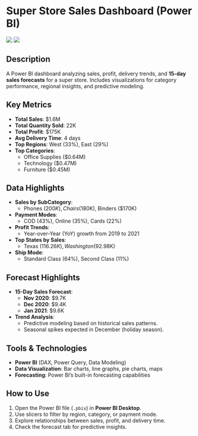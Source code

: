 # Super Store Sales Dashboard (Power BI)

![](pic1.png) 
![](pic2.png)

## Description  
A Power BI dashboard analyzing sales, profit, delivery trends, and **15-day sales forecasts** for a super store. Includes visualizations for category performance, regional insights, and predictive modeling.

## Key Metrics  
- **Total Sales**: $1.6M  
- **Total Quantity Sold**: 22K  
- **Total Profit**: $175K  
- **Avg Delivery Time**: 4 days  
- **Top Regions**: West (33%), East (29%)  
- **Top Categories**:  
  - Office Supplies ($0.64M)  
  - Technology ($0.47M)  
  - Furniture ($0.45M)  

## Data Highlights  
- **Sales by SubCategory**:  
  - Phones ($200K), Chairs ($180K), Binders ($170K)  
- **Payment Modes**:  
  - COD (43%), Online (35%), Cards (22%)  
- **Profit Trends**:  
  - Year-over-Year (YoY) growth from 2019 to 2021  
- **Top States by Sales**:  
  - Texas ($116.26K), Washington ($92.98K)  
- **Ship Mode**:  
  - Standard Class (64%), Second Class (11%)  

## Forecast Highlights  
- **15-Day Sales Forecast**:  
  - **Nov 2020**: $9.7K  
  - **Dec 2020**: $9.4K  
  - **Jan 2021**: $9.6K  
- **Trend Analysis**:  
  - Predictive modeling based on historical sales patterns.  
  - Seasonal spikes expected in December (holiday season).  

## Tools & Technologies  
- **Power BI** (DAX, Power Query, Data Modeling)  
- **Data Visualization**: Bar charts, line graphs, pie charts, maps  
- **Forecasting**: Power BI’s built-in forecasting capabilities  

## How to Use  
1. Open the Power BI file (`.pbix`) in **Power BI Desktop**.  
2. Use slicers to filter by region, category, or payment mode.  
3. Explore relationships between sales, profit, and delivery time.  
4. Check the forecast tab for predictive insights.  
